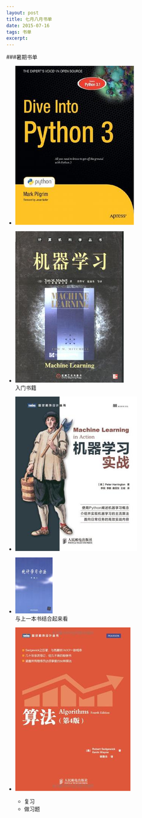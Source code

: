 ```yaml
---
layout: post
title: 七月八月书单
date: 2015-07-16
tags: 书单
excerpt: 
---
```

###暑期书单
- ![dive into python3](../img/book/bdiveintopython.jpg "dive into python3")

- ![机器学习](../img/book/bml.jpg "机器学习")  
  入门书籍

- ![机器学习实战](../img/book/bmla.jpg "机器学习实战")

- ![统计学习方法](../img/book/bmsl.jpg "统计学习方法")  
  与上一本书结合起来看  
  
- ![算法](../img/book/balgorithm.jpg "算法")  
	- 复习
	- 做习题
